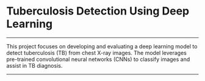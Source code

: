 <h1>Tuberculosis Detection Using Deep Learning</h1>
<hr>
<p>This project focuses on developing and evaluating a deep learning model to detect tuberculosis (TB) from chest X-ray images. The model leverages pre-trained convolutional neural networks (CNNs) to classify images and assist in TB diagnosis.</p>
<hr>
<br>
